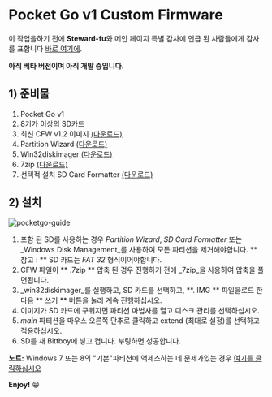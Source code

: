# Pocket Go v1 Custom Firmware

이 작업을하기 전에 **Steward-fu**와 메인 페이지 특별 감사에 언급 된 사람들에게 감사를 표합니다 [바로 여기에](https://github.com/TriForceX/NewBittboyCFW#special-thanks).

**아직 베타 버전이며 아직 개발 중입니다.**

## 1) 준비물
1. Pocket Go v1
2. 8기가 이상의 SD카드
3. 최신 CFW v1.2 이미지 [(다운로드)](https://www.dropbox.com/s/8cuu7afz1wu0po0/PocketGo_CFW_v1.2_01-08-2019.img.7z?dl=1)
4. Partition Wizard [(다운로드)](https://www.partitionwizard.com/download.html)
5. Win32diskimager [(다운로드)](https://sourceforge.net/projects/win32diskimager)
6. 7zip [(다운로드)](https://www.7-zip.org/download.html)
7. 선택적 설치 SD Card Formatter [(다운로드)](https://www.sdcard.org/downloads/formatter)

## 2) 설치
![pocketgo-guide](https://user-images.githubusercontent.com/16083854/59299539-e0ebb600-8c5a-11e9-91bb-f9386ec71d1c.png)

1. 포함 된 SD를 사용하는 경우 _Partition Wizard_, _SD Card Formatter_ 또는 _Windows Disk Management_를 사용하여 모든 파티션을 제거해야합니다.
   ** 참고 : ** SD 카드는 _FAT 32_ 형식이어야합니다.
2. CFW 파일이 ** .7zip ** 압축 된 경우 진행하기 전에 _7zip_을 사용하여 압축을 풀면됩니다.
3. _win32diskimager_를 실행하고, SD 카드를 선택하고, **. IMG ** 파일을로드 한 다음 ** 쓰기 ** 버튼을 눌러 계속 진행하십시오.
4. 이미지가 SD 카드에 구워지면 파티션 마법사를 열고 디스크 관리를 선택하십시오.
5. _main_ 파티션을 마우스 오른쪽 단추로 클릭하고 extend (최대로 설정)를 선택하고 적용하십시오.
6. SD를 새 Bittboy에 넣고 켭니다. 부팅하면 성공합니다.

**노트:** Windows 7 또는 8의 "기본"파티션에 액세스하는 데 문제가있는 경우 [여기를 클릭하십시오](https://user-images.githubusercontent.com/16083854/61264146-7d710e80-a759-11e9-99e4-de446c032818.jpg)

**Enjoy!** :grin:
